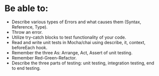 # Be able to:
- Describe various types of Errors and what causes them (Syntax, Reference, Type).
- Throw an error.
- Utilize try-catch blocks to test functionality of your code.
- Read and write unit tests in Mocha/chai using describe, it, context, beforeEach hook.
- Remember the three As: Arrange, Act, Assert of unit testing.
- Remember Red-Green-Refactor.
- Describe the three parts of testing: unit testing, integration testing, end to end testing.
